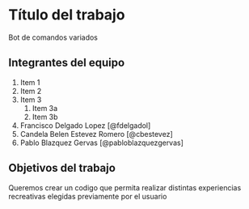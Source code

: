 # Título del trabajo

Bot de comandos variados

## Integrantes del equipo

1. Item 1
1. Item 2
1. Item 3
   1. Item 3a
   1. Item 3b
1. Francisco Delgado Lopez [@fdelgadol]
2. Candela Belen Estevez Romero [@cbestevez]
3. Pablo Blazquez Gervas [@pabloblazquezgervas]

## Objetivos del trabajo

Queremos crear un codigo que permita realizar distintas experiencias recreativas elegidas previamente por el usuario
